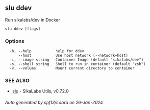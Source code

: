## slu ddev

Run sikalabs/dev in Docker

```
slu ddev [flags]
```

### Options

```
  -h, --help           help for ddev
      --host           Use host network (--network=host)
  -i, --image string   Container Image (default "sikalabs/dev")
  -s, --shell string   Shell to run in container (default "zsh")
  -v, --volume         Mount current directory to container
```

### SEE ALSO

* [slu](slu.md)	 - SikaLabs Utils, v0.72.0

###### Auto generated by spf13/cobra on 26-Jan-2024
